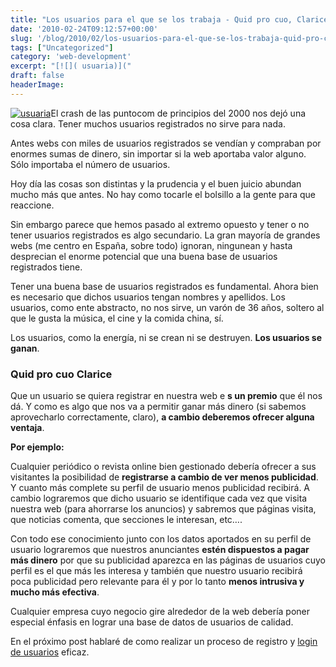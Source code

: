 ```yaml
---
title: "Los usuarios para el que se los trabaja - Quid pro cuo, Clarice"
date: '2010-02-24T09:12:57+00:00'
slug: '/blog/2010/02/los-usuarios-para-el-que-se-los-trabaja-quid-pro-cuo-clarice'
tags: ["Uncategorized"]
category: 'web-development'
excerpt: "[![]( usuaria)]("
draft: false
headerImage: 
---
```

[![](http://static.squarespace.com/static/5303797ae4b0c6ad9e43f072/5303ce80e4b0400995a883d6/5303cf2ee4b0400995a88ab3/1392758574466/usuaria.jpg?format=original "usuaria")](http://static.squarespace.com/static/5303797ae4b0c6ad9e43f072/5303ce80e4b0400995a883d6/5303cf2ee4b0400995a88ab3/1392758574466/usuaria.jpg?format=original)El crash de las puntocom de principios del 2000 nos dejó una cosa clara. Tener muchos usuarios registrados no sirve para nada.

Antes webs con miles de usuarios registrados se vendían y compraban por enormes sumas de dinero, sin importar si la web aportaba valor alguno. Sólo importaba el número de usuarios.

Hoy día las cosas son distintas y la prudencia y el buen juicio abundan mucho más que antes. No hay como tocarle el bolsillo a la gente para que reaccione.

Sin embargo parece que hemos pasado al extremo opuesto y tener o no tener usuarios registrados es algo secundario. La gran mayoría de grandes webs (me centro en España, sobre todo) ignoran, ningunean y hasta desprecian el enorme potencial que una buena base de usuarios registrados tiene.

Tener una buena base de usuarios registrados es fundamental.  Ahora bien es necesario que dichos usuarios tengan nombres y apellidos.  Los usuarios, como ente abstracto, no nos sirve, un varón de 36 años, soltero al que le gusta la música, el cine y la comida china, sí.

Los usuarios, como la energía, ni se crean ni se destruyen.  **Los usuarios se ganan**.

### Quid pro cuo Clarice

Que un usuario se quiera registrar en nuestra web e **s un premio** que él nos dá. Y como es algo que nos va a permitir ganar más dinero (si sabemos aprovecharlo correctamente, claro), **a cambio deberemos ofrecer alguna ventaja**.

**Por ejemplo:**

Cualquier periódico o revista online bien gestionado debería ofrecer a sus visitantes la posibilidad de **registrarse a cambio de ver menos publicidad**. Y cuanto más complete su perfil de usuario menos publicidad recibirá. A cambio lograremos que dicho usuario se identifique cada vez que visita nuestra web (para ahorrarse los anuncios) y sabremos que páginas visita, que noticias comenta, que secciones le interesan, etc….

Con todo ese conocimiento junto con los datos aportados en su perfil de usuario lograremos que nuestros anunciantes **estén dispuestos a pagar más dinero** por que su publicidad aparezca en las páginas de usuarios cuyo perfil es el que más les interesa y también que nuestro usuario recibirá poca publicidad pero relevante para él y por lo tanto **menos intrusiva y mucho más efectiva**.

Cualquier empresa cuyo negocio gire alrededor de la web debería poner especial énfasis en lograr una base de datos de usuarios de calidad.

En el próximo post hablaré de como realizar un proceso de registro y [login de usuarios](http://jorgegorka.wordpress.com/2010/03/08/el-formulario-de-login-consejos-ideas-y-trucos/) eficaz.

